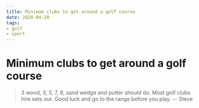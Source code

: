 ```yaml
---
title: Minimum clubs to get around a golf course
date: 2020-04-20
tags:
- golf
- sport
---
```


# Minimum clubs to get around a golf course

> 3 wood, 3, 5, 7, 8, sand wedge and putter should do. Most golf clubs hire
> sets out. Good luck and go to the range before you play.
-- Steve

